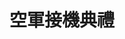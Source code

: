 ---
title: '空軍接機典禮'
type: '大型頂棚'
pictures: '["https://raw.githubusercontent.com/chyushya/cms-content/main/content/resources/images/1648677345417-1706-849-pic-1.jpg"]'
---